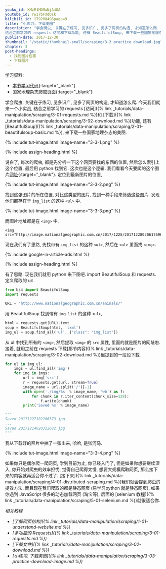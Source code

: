 ```yaml
---
youku_id: XMzM1MDMwNjA4OA
youtube_id: rwI7bFXdOsk
bilibili_id: 17920849&page=9
title: "小练习: 下载美图"
description: "学会爬虫, 关键在于练习, 见多识广, 见多了网页的构造, 才知道怎么爬. 今天我们就来一个小实战,
结合之前学习的 requests 访问和下载功能, 还有 BeautifulSoup, 来下载一些国家地理杂志的美图."
publish-date: 2017-12-30
thumbnail: "/static/thumbnail-small/scraping/3-3 practice download.jpg"
chapter: 3
post-headings:
  - 找到图片位置
  - 下载图片
---
```


学习资料:
  * [本节学习代码](https://github.com/MorvanZhou/easy-scraping-tutorial/blob/master/notebook/3-3-practice-download-images.ipynb){:target="_blank"}
  * 国家地理杂志[爬取页面](http://www.nationalgeographic.com.cn/animals/){:target="_blank"}


学会爬虫, 关键在于练习, 见多识广, 见多了网页的构造, 才知道怎么爬. 今天我们就来一个小实战,
结合之前学习的 requests [访问]({% link _tutorials/data-manipulation/scraping/3-01-requests.md %})和
[下载]({% link _tutorials/data-manipulation/scraping/3-02-download.md %})功能,
还有 [BeautifulSoup]({% link _tutorials/data-manipulation/scraping/2-01-beautifulsoup-basic.md %}), 来下载一些国家地理杂志的美图.


{% include tut-image.html image-name="3-3-1.png" %}



{% include assign-heading.html %}

说白了, 每次的爬虫, 都是先分析一下这个网页要找的东西的位置, 然后怎么索引上这个位置, 最后用 python 找到它.
这次也是这个逻辑. 我们看看今天要爬的这个图片[网址](http://www.nationalgeographic.com.cn/animals/){:target="_blank"}.
定位到最新图片的位置,

{% include tut-image.html image-name="3-3-2.png" %}

找到这张图片的所在位置, 对比这类型的图片, 找到一种手段来筛选这些图片. 发现他们都存在于 `img_list` 的这种 `<ul>` 中.

{% include tut-image.html image-name="3-3-3.png" %}

而图片地址都是在 `<img>` 中.

```
<img src="http://image.nationalgeographic.com.cn/2017/1228/20171228030617696.jpg">
```

现在我们有了思路, 先找带有 `img_list` 的这种 `<ul>`, 然后在 `<ul>` 里面找 `<img>`.


{% include google-in-article-ads.html %}









{% include assign-heading.html %}

有了思路, 现在我们就用 python 来下图吧. import BeautifulSoup 和 requests. 定义爬取的 url.

```python
from bs4 import BeautifulSoup
import requests

URL = "http://www.nationalgeographic.com.cn/animals/"
```

用 BeautifulSoup 找到带有 `img_list` 的这种 `<ul>`,

```python
html = requests.get(URL).text
soup = BeautifulSoup(html, 'lxml')
img_ul = soup.find_all('ul', {"class": "img_list"})
```

从 ul 中找到所有的 `<img>`, 然后提取 `<img>` 的 `src` 属性, 里面的就是图片的网址啦.
接着, 就用之前在 requests 下载[那节内容]({% link _tutorials/data-manipulation/scraping/3-02-download.md %})里提到的一段段下载.

```python
for ul in img_ul:
    imgs = ul.find_all('img')
    for img in imgs:
        url = img['src']
        r = requests.get(url, stream=True)
        image_name = url.split('/')[-1]
        with open('./img/%s' % image_name, 'wb') as f:
            for chunk in r.iter_content(chunk_size=128):
                f.write(chunk)
        print('Saved %s' % image_name)

"""
Saved 20171227102206573.jpg
...
Saved 20171214020322682.jpg
"""
```

我从下载好的照片中抽了一张出来, 哈哈, 是张河马.

{% include tut-image.html image-name="3-3-4.png" %}

如果你只是偶尔爬一爬网页, 学到目前为止, 你已经入门了, 但是如果你想要继续深入, 你开始对爬虫的效率担忧,
觉得自己爬得太慢, 想要大规模爬取网页, 那么接下来的内容就再适合你不过了.
[接下来]({% link _tutorials/data-manipulation/scraping/4-01-distributed-scraping.md %})我们就会提到爬虫的提效方法.
而且现在我们爬取的都是静态网页 (易学习python 就是静态网页), 如果你遇到 JavaScript 很多的动态加载网页 (淘宝等),
后面的 [selenium 教程]({% link _tutorials/data-manipulation/scraping/5-01-selenium.md %})就很适合你.

*相关教程*

* *[了解网页结构]({% link _tutorials/data-manipulation/scraping/1-01-understand-website.md %})*
* *[多功能的 Requests]({% link _tutorials/data-manipulation/scraping/3-01-requests.md %})*
* *[下载文件]({% link _tutorials/data-manipulation/scraping/3-02-download.md %})*
* *[小练习: 下载美图]({% link _tutorials/data-manipulation/scraping/3-03-practice-download-image.md %})*
